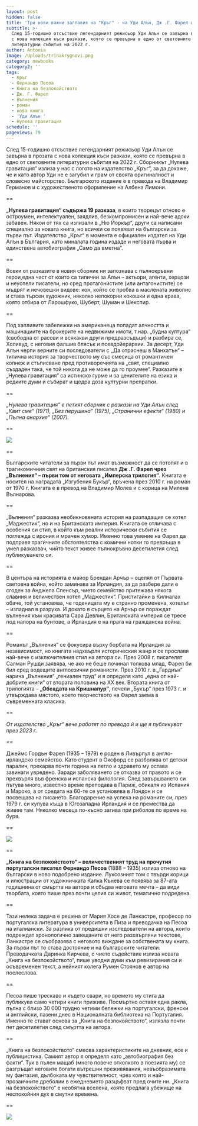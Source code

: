 ```yaml
---
layout: post
hidden: false
title: 'Три нови важни заглавия на "Кръг" - на Уди Алън, Дж .Г. Фарел и Фернандо Песоа'
subtitle: >-
  След 15-годишно отсъствие легендарният режисьор Уди Алън се завърна в прозата
  с нова колекция къси разкази, която се превърна в едно от световните
  литературни събития на 2022 г.
author: Antonia
image: /Uploads/trinakrygnovi.png
category: newbooks
category2: ''
tags:
  - Кръг
  - Фернандо Песоа
  - Книга на безпокойството
  - Дж. Г. Фарел
  - Вълнения
  - роман
  - нова книга
  - 'Уди Алън '
  - Нулева гравитация
schedule: ''
pageviews: 79
---
```

След 15-годишно отсъствие легендарният режисьор Уди Алън се завърна в прозата с нова колекция къси разкази, която се превърна в едно от световните литературни събития на 2022 г. Сборникът „Нулева гравитация“ излиза у нас с логото на издателство „Кръг“, за да докаже, че и като автор Уди не е загубил и грам от своята оригиналност и словесно майсторство. Българското издание е в превода на Владимир Германов и с художественото оформление на Албена Лимони.

\==

**„Нулева гравитация“ съдържа 19 разказа**, в които творецът отново е остроумен, интелектуален, заядлив, безкомпромисен и най-вече адски забавен. Някои от тях са излизали в „Ню Йоркър“, други са написани специално за новата книга, но всички се появяват на български за първи път. Издателство „Кръг“ в момента е официален издател на Уди Алън в България, като миналата година издаде и неговата първа и единствена автобиография „Само да вметна“.

\==

Всеки от разказите в новия сборник ни запознава с пълнокръвни герои,една част от които са типични за Алън – актьори, агенти, херцози и неуспели писатели, но сред протагонистите (или антагонистите) се мъдрят и нечовешки видове: кон, който се пробва в маслената живопис и става търсен художник, няколко непокорни кокошки и една крава, която отбира от Ларошфуко, Шуберт, Шуман и Шекспир.

\==

Под хапливите забележки на американеца попадат алчността и машинациите на брокерите на недвижими имоти, т.нар. „будна култура“ (свободна от расови и всякакви други предразсъдъци) и разбира се, Холивуд, с неговия фалшив блясък и псевдойерархии. За десерт, Уди Алън черпи верните си последователи с „Да отраснеш в Манхатън“ – типична история за творчеството му със смесица от романтичен копнеж и стъписване пред противоречията на „свят, специално създаден така, че той никога да не може да го проумее“. Разказите в „Нулева гравитация“ са истинско гурме и за ценителите на езика и редките думи и събират и щедра доза културни препратки. 

\==

*„Нулева гравитация“ е петият сборник с разкази на Уди Алън след „Квит сме“ (1971), „Без перушина“ (1975), „Странични ефекти“ (1980) и „Пълна анархия“ (2007).* 

\==

![](/Uploads/woody-allen_nuleva-gravitatsia.jpg)

\==

Българските читатели за първи път имат възможност да се потопят и в трагикомичния свят на британския писател **Дж .Г. Фарел чрез „Вълнения“ – първи том от неговата „Имперска трилогия“**. Книгата е носител на наградата „Изгубения Букър“, връчена през 2010 г. на роман от 1970 г. Книгата е в превод на Владимир Молев и с корица на Милена Вълнарова.

\==

„Вълнения“ разказва необикновената история на разпадащия се хотел „Маджестик“, но и на Британската империя. Книгата се отличава с особения си стил, в който към реални исторически събития се поглежда с ирония и мрачен хумор. Именно това умение на Фарел да подправя трагичните обстоятелства с комични нотки го превръща в умел разказвач, чийто текст живее пълнокръвно десетилетия след публикуването си.

\==

В центъра на историята е майор Брендан Арчър – оцелял от Първата световна война, който заминава за Ирландия, за да разбере дали е сгоден за Анджела Спенсър, чието семейство притежава някога славния и величествен хотел „Маджестик“. Пристигайки в Килналах обаче, той установява, че годеницата му е странно променена, хотелът – изпаднал в разруха. И докато в сърцето на Арчър се пораждат вълнения към красивата Сара Девлин, Британската империя се тресе под напора на бунтове, а Ирландия е на прага на гражданска война. 

\==

Романът „Вълнения“ се фокусира върху борбата на Ирландия за независимост, но книгата надхвърля историческия жанр и се прославя най-вече с изключителния стил на автора си. През 2008 г. писателят Салман Рушди заявява, че ако не беше починал толкова млад, Фарел би бил сред водещите англоезични романисти. През 2010 г. в.„Гардиън“ нарича „Вълнения“ „гениален труд“ и я определя като „една от най-добрите книги“ от втората половина на XX век. Втората книга от трилогията – **„Обсадата на Кришнапур“**, печели „Букър“ през 1973 г. и утвърждава мястото, което творчеството на Фарел заема в съвременната класика. 

\==

*От издателство „Кръг“ вече работят по превода й и ще я публикуват през 2023 г.*

\==

Джеймс Гордън Фарел (1935 – 1979) е роден в Ливърпул в англо-ирландско семейство. Като студент в Оксфорд се разболява от детски паралич, прекарва почти година на легло и здравето му остава завинаги увредено. Заради заболяването се отказва от правото и се прехвърля във френска и испанска филология. След завършването си пътува много, известно време преподава в Париж, обикаля из Испания и Мароко, а от средата на 60-те се установява в Лондон и се посвещава на писането. Благодарение на успеха на романите си, през 1979 г. си купува къща в Югозападна Ирландия и се премества да живее там. Няколко месеца по-късно загива при риболов по време на буря.

\==

![](/Uploads/farelvalnenia.jpg)

\==

**„Книга на безпокойството“ – величественият труд на прочутия португалски писател Фернандо Песоа** (1888 – 1935) излиза отново на български в ново подобрено издание. Луксозният том с твърди корици и илюстрации от художничката Капка Кънева се появява за 87-ата годишнина от смъртта на автора и сбъдва неговата мечта – да види творбата, която пише през почти целия си живот, тематично подредена. 

\==

Тази нелека задача е решена от Мария Хосе де Ланкастре, професор по португалска литература в университета в Пиза и преводачка на Песоа на италиански. За разлика от предишни изследователи на автора, които подреждат хронологично завещаните от него разхвърляни текстове, Ланкастре се съобразява с неговото виждане за собствената му книга. За първи път то става достояние и на българските читатели. Преводачката Даринка Кирчева, с чието съдействие излиза новата „Книга на безпокойството“, пише уводни думи към ревизирания си и осъвременен текст, а нейният колега Румен Стоянов е автор на послеслова.

\==

Песоа пише трескаво и където свари, но времето му стига да публикува само четири книги приживе. Посмъртно оставя една ракла, пълна с близо 30 000 трудно четими бележки на португалски, френски и английски, пазени днес в Националната библиотека на Португалия. Именно те стават основа за „Книга на безпокойството“, излязла почти пет десетилетия след смъртта на автора. 

\==

„Книга на безпокойството“ смесва характеристиките на дневник, есе и публицистика. Самият автор я определя като „автобиография без факти“. Тук в пълен мащаб (много повече отколкото в поезията му) се разгръщат неговите богати вътрешни преживявания, невъобразимата му фантазия, дълбоката му чувствителност, чрез която и най-прозаичните дреболии в ежедневието разцъфват пред очите ни. „Книга на безпокойството“ е необятна вселена, която предлага убежище на неспокойния дух в смутни времена. 

\==

![](/Uploads/pessoa-kniga-na-bezpokoystvoto.jpg)